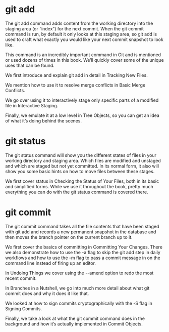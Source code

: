 # git add
The git add command adds content from the working directory into the staging area (or “index”) for the next commit. When the git commit command is run, by default it only looks at this staging area, so git add is used to craft what exactly you would like your next commit snapshot to look like.

This command is an incredibly important command in Git and is mentioned or used dozens of times in this book. We’ll quickly cover some of the unique uses that can be found.

We first introduce and explain git add in detail in Tracking New Files.

We mention how to use it to resolve merge conflicts in Basic Merge Conflicts.

We go over using it to interactively stage only specific parts of a modified file in Interactive Staging.

Finally, we emulate it at a low level in Tree Objects, so you can get an idea of what it’s doing behind the scenes.

# git status
The git status command will show you the different states of files in your working directory and staging area. Which files are modified and unstaged and which are staged but not yet committed. In its normal form, it also will show you some basic hints on how to move files between these stages.

We first cover status in Checking the Status of Your Files, both in its basic and simplified forms. While we use it throughout the book, pretty much everything you can do with the git status command is covered there.

# git commit
The git commit command takes all the file contents that have been staged with git add and records a new permanent snapshot in the database and then moves the branch pointer on the current branch up to it.

We first cover the basics of committing in Committing Your Changes. There we also demonstrate how to use the -a flag to skip the git add step in daily workflows and how to use the -m flag to pass a commit message in on the command line instead of firing up an editor.

In Undoing Things we cover using the --amend option to redo the most recent commit.

In Branches in a Nutshell, we go into much more detail about what git commit does and why it does it like that.

We looked at how to sign commits cryptographically with the -S flag in Signing Commits.

Finally, we take a look at what the git commit command does in the background and how it’s actually implemented in Commit Objects.
